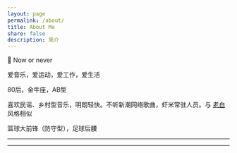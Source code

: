 ```yaml
---
layout: page
permalink: /about/
title: About Me
share: false
description: 简介
---
```


  Now or never
<script type="text/javascript" src="http://www.xiami.com/widget/player-single?uid=5419897&sid=1772515101&mode=js"></script>

爱音乐，爱运动，爱工作，爱生活

80后，金牛座，AB型

喜欢民谣、乡村型音乐，明朗轻快。不听新潮网络歌曲，虾米常驻人员。与 [老白](http://i.xiami.com/queenie) 风格相似

篮球大前锋（防守型），足球后腰



---


<script type="text/javascript" src="http://www.douban.com/service/badge/29991538/?selection=random&amp;picsize=small&amp;hideself=on&amp;show=collection&amp;n=8&amp;hidelogo=on&amp;cat=book&amp;columns=8"></script>

<script type="text/javascript" src="http://www.douban.com/service/badge/29991538/?selection=random&amp;picsize=small&amp;hideself=on&amp;show=dolist&amp;n=8&amp;hidelogo=on&amp;cat=book&amp;columns=8"></script>


---
